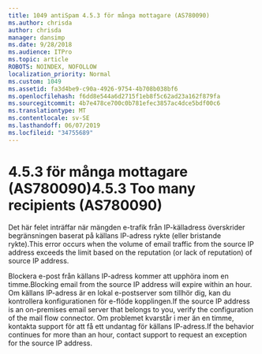 ```yaml
---
title: 1049 antiSpam 4.5.3 för många mottagare (AS780090)
ms.author: chrisda
author: chrisda
manager: dansimp
ms.date: 9/28/2018
ms.audience: ITPro
ms.topic: article
ROBOTS: NOINDEX, NOFOLLOW
localization_priority: Normal
ms.custom: 1049
ms.assetid: fa3d4be9-c90a-4926-9754-4b708b038bf6
ms.openlocfilehash: f6dd8e544a6d2715f1eb8f5c62ad23a162f879fa
ms.sourcegitcommit: 4b7e478ce700c0b781efec3857ac4dce5bdf00c6
ms.translationtype: MT
ms.contentlocale: sv-SE
ms.lasthandoff: 06/07/2019
ms.locfileid: "34755689"
---
```

# <a name="453-too-many-recipients-as780090"></a><span data-ttu-id="e91fd-102">4.5.3 för många mottagare (AS780090)</span><span class="sxs-lookup"><span data-stu-id="e91fd-102">4.5.3 Too many recipients (AS780090)</span></span>

<span data-ttu-id="e91fd-103">Det här felet inträffar när mängden e-trafik från IP-källadress överskrider begränsningen baserat på källans IP-adress rykte (eller bristande rykte).</span><span class="sxs-lookup"><span data-stu-id="e91fd-103">This error occurs when the volume of email traffic from the source IP address exceeds the limit based on the reputation (or lack of reputation) of source IP address.</span></span>

<span data-ttu-id="e91fd-104">Blockera e-post från källans IP-adress kommer att upphöra inom en timme.</span><span class="sxs-lookup"><span data-stu-id="e91fd-104">Blocking email from the source IP address will expire within an hour.</span></span> <span data-ttu-id="e91fd-105">Om källans IP-adress är en lokal e-postserver som tillhör dig, kan du kontrollera konfigurationen för e-flöde kopplingen.</span><span class="sxs-lookup"><span data-stu-id="e91fd-105">If the source IP address is an on-premises email server that belongs to you, verify the configuration of the mail flow connector.</span></span> <span data-ttu-id="e91fd-106">Om problemet kvarstår i mer än en timme, kontakta support för att få ett undantag för källans IP-adress.</span><span class="sxs-lookup"><span data-stu-id="e91fd-106">If the behavior continues for more than an hour, contact support to request an exception for the source IP address.</span></span>
